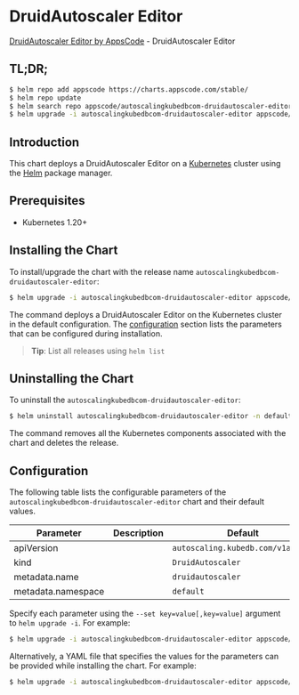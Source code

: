 # DruidAutoscaler Editor

[DruidAutoscaler Editor by AppsCode](https://appscode.com) - DruidAutoscaler Editor

## TL;DR;

```bash
$ helm repo add appscode https://charts.appscode.com/stable/
$ helm repo update
$ helm search repo appscode/autoscalingkubedbcom-druidautoscaler-editor --version=v0.21.0
$ helm upgrade -i autoscalingkubedbcom-druidautoscaler-editor appscode/autoscalingkubedbcom-druidautoscaler-editor -n default --create-namespace --version=v0.21.0
```

## Introduction

This chart deploys a DruidAutoscaler Editor on a [Kubernetes](http://kubernetes.io) cluster using the [Helm](https://helm.sh) package manager.

## Prerequisites

- Kubernetes 1.20+

## Installing the Chart

To install/upgrade the chart with the release name `autoscalingkubedbcom-druidautoscaler-editor`:

```bash
$ helm upgrade -i autoscalingkubedbcom-druidautoscaler-editor appscode/autoscalingkubedbcom-druidautoscaler-editor -n default --create-namespace --version=v0.21.0
```

The command deploys a DruidAutoscaler Editor on the Kubernetes cluster in the default configuration. The [configuration](#configuration) section lists the parameters that can be configured during installation.

> **Tip**: List all releases using `helm list`

## Uninstalling the Chart

To uninstall the `autoscalingkubedbcom-druidautoscaler-editor`:

```bash
$ helm uninstall autoscalingkubedbcom-druidautoscaler-editor -n default
```

The command removes all the Kubernetes components associated with the chart and deletes the release.

## Configuration

The following table lists the configurable parameters of the `autoscalingkubedbcom-druidautoscaler-editor` chart and their default values.

|     Parameter      | Description |                   Default                    |
|--------------------|-------------|----------------------------------------------|
| apiVersion         |             | <code>autoscaling.kubedb.com/v1alpha1</code> |
| kind               |             | <code>DruidAutoscaler</code>                 |
| metadata.name      |             | <code>druidautoscaler</code>                 |
| metadata.namespace |             | <code>default</code>                         |


Specify each parameter using the `--set key=value[,key=value]` argument to `helm upgrade -i`. For example:

```bash
$ helm upgrade -i autoscalingkubedbcom-druidautoscaler-editor appscode/autoscalingkubedbcom-druidautoscaler-editor -n default --create-namespace --version=v0.21.0 --set apiVersion=autoscaling.kubedb.com/v1alpha1
```

Alternatively, a YAML file that specifies the values for the parameters can be provided while
installing the chart. For example:

```bash
$ helm upgrade -i autoscalingkubedbcom-druidautoscaler-editor appscode/autoscalingkubedbcom-druidautoscaler-editor -n default --create-namespace --version=v0.21.0 --values values.yaml
```
